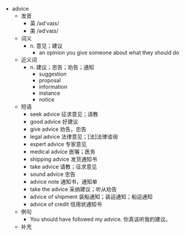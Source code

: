 - advice
  - 发音
    - 英 /əd'vaɪs/
    - 美 /ədˈvaɪs/
  - 词义
    - n. 意见；建议
      - an opinion you give someone about what they should do
  - 近义词
    - n. 建议；忠告；劝告；通知
      - suggestion
      - proposal
      - information
      - instance
      - notice
  - 短语
    - seek advice 征求意见；请教
    - good advice 好建议
    - give advice 劝告，忠告
    - legal advice 法律意见；[法]法律谘询
    - expert advice 专家意见
    - medical advice 医嘱；医务
    - shipping advice 发货通知书
    - take advice 请教；征求意见
    - sound advice 忠告
    - advice note 通知书，通知单
    - take the advice 采纳建议；听从劝告
    - advice of shipment 装船通知；装运通知；船运通知
    - advice of credit 信用状通知书
  - 例句
    - You should have followed my advice. 你真该听我的建议。
  - 补充